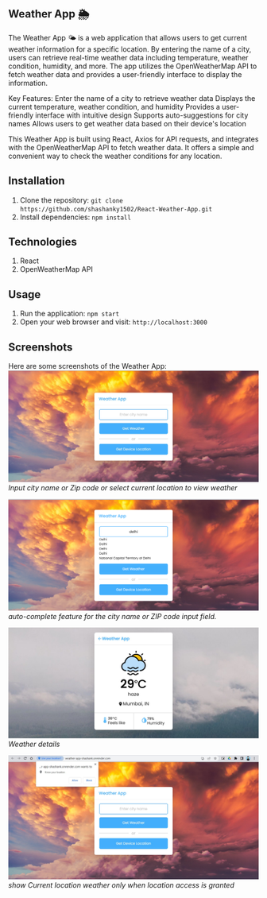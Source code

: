 
## Weather App 🌦️

The Weather App 🌤️ is a web application that allows users to get current weather information for a specific location. By entering the name of a city, users can retrieve real-time weather data including temperature, weather condition, humidity, and more. The app utilizes the OpenWeatherMap API to fetch weather data and provides a user-friendly interface to display the information.

Key Features:
Enter the name of a city to retrieve weather data
Displays the current temperature, weather condition, and humidity
Provides a user-friendly interface with intuitive design
Supports auto-suggestions for city names
Allows users to get weather data based on their device's location

This Weather App is built using React, Axios for API requests, and integrates with the OpenWeatherMap API to fetch weather data. It offers a simple and convenient way to check the weather conditions for any location.


## Installation
1. Clone the repository: `git clone https://github.com/shashanky1502/React-Weather-App.git`
2. Install dependencies: `npm install`

## Technologies
1. React
2. OpenWeatherMap API

## Usage
1. Run the application: `npm start`
2. Open your web browser and visit: `http://localhost:3000`

## Screenshots
Here are some screenshots of the Weather App:
![Image 1](src/assets/1.jpg)
*Input city name or Zip code or select current location to view weather*

![Image 2](src/assets/2.png)
*auto-complete feature for the city name or ZIP code input field.*

![Image 3](src/assets/3.jpg)
*Weather details*

![Image 4](src/assets/4.jpg)
*show Current location weather only when location access is granted*
